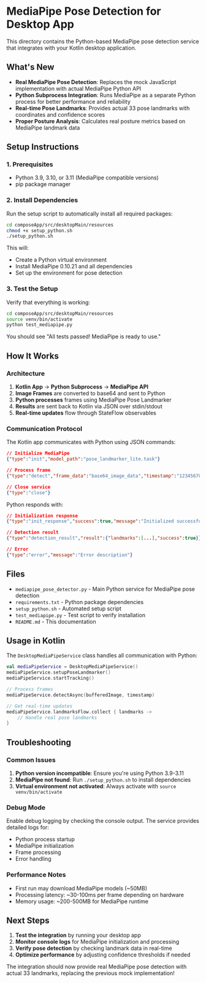 # MediaPipe Pose Detection for Desktop App

This directory contains the Python-based MediaPipe pose detection service that integrates with your Kotlin desktop application.

## What's New

- **Real MediaPipe Pose Detection**: Replaces the mock JavaScript implementation with actual MediaPipe Python API
- **Python Subprocess Integration**: Runs MediaPipe as a separate Python process for better performance and reliability
- **Real-time Pose Landmarks**: Provides actual 33 pose landmarks with coordinates and confidence scores
- **Proper Posture Analysis**: Calculates real posture metrics based on MediaPipe landmark data

## Setup Instructions

### 1. Prerequisites

- Python 3.9, 3.10, or 3.11 (MediaPipe compatible versions)
- pip package manager

### 2. Install Dependencies

Run the setup script to automatically install all required packages:

```bash
cd composeApp/src/desktopMain/resources
chmod +x setup_python.sh
./setup_python.sh
```

This will:
- Create a Python virtual environment
- Install MediaPipe 0.10.21 and all dependencies
- Set up the environment for pose detection

### 3. Test the Setup

Verify that everything is working:

```bash
cd composeApp/src/desktopMain/resources
source venv/bin/activate
python test_mediapipe.py
```

You should see "All tests passed! MediaPipe is ready to use."

## How It Works

### Architecture

1. **Kotlin App** → **Python Subprocess** → **MediaPipe API**
2. **Image Frames** are converted to base64 and sent to Python
3. **Python processes** frames using MediaPipe Pose Landmarker
4. **Results** are sent back to Kotlin via JSON over stdin/stdout
5. **Real-time updates** flow through StateFlow observables

### Communication Protocol

The Kotlin app communicates with Python using JSON commands:

```json
// Initialize MediaPipe
{"type":"init","model_path":"pose_landmarker_lite.task"}

// Process frame
{"type":"detect","frame_data":"base64_image_data","timestamp":"1234567890"}

// Close service
{"type":"close"}
```

Python responds with:

```json
// Initialization response
{"type":"init_response","success":true,"message":"Initialized successfully"}

// Detection result
{"type":"detection_result","result":{"landmarks":[...],"success":true}}

// Error
{"type":"error","message":"Error description"}
```

## Files

- `mediapipe_pose_detector.py` - Main Python service for MediaPipe pose detection
- `requirements.txt` - Python package dependencies
- `setup_python.sh` - Automated setup script
- `test_mediapipe.py` - Test script to verify installation
- `README.md` - This documentation

## Usage in Kotlin

The `DesktopMediaPipeService` class handles all communication with Python:

```kotlin
val mediaPipeService = DesktopMediaPipeService()
mediaPipeService.setupPoseLandmarker()
mediaPipeService.startTracking()

// Process frames
mediaPipeService.detectAsync(bufferedImage, timestamp)

// Get real-time updates
mediaPipeService.landmarksFlow.collect { landmarks ->
    // Handle real pose landmarks
}
```

## Troubleshooting

### Common Issues

1. **Python version incompatible**: Ensure you're using Python 3.9-3.11
2. **MediaPipe not found**: Run `./setup_python.sh` to install dependencies
3. **Virtual environment not activated**: Always activate with `source venv/bin/activate`

### Debug Mode

Enable debug logging by checking the console output. The service provides detailed logs for:
- Python process startup
- MediaPipe initialization
- Frame processing
- Error handling

### Performance Notes

- First run may download MediaPipe models (~50MB)
- Processing latency: ~30-100ms per frame depending on hardware
- Memory usage: ~200-500MB for MediaPipe runtime

## Next Steps

1. **Test the integration** by running your desktop app
2. **Monitor console logs** for MediaPipe initialization and processing
3. **Verify pose detection** by checking landmark data in real-time
4. **Optimize performance** by adjusting confidence thresholds if needed

The integration should now provide real MediaPipe pose detection with actual 33 landmarks, replacing the previous mock implementation!
